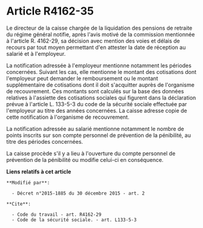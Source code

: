 # Article R4162-35

Le directeur de la caisse chargée de la liquidation des pensions de retraite du régime général notifie, après l'avis motivé
de la commission mentionnée à l'article R. 4162-29, sa décision avec mention des voies et délais de recours par tout moyen
permettant d'en attester la date de réception au salarié et à l'employeur. 

La notification adressée à l'employeur mentionne notamment les périodes concernées. Suivant les cas, elle mentionne le
montant des cotisations dont l'employeur peut demander le remboursement ou le montant supplémentaire de cotisations dont il
doit s'acquitter auprès de l'organisme de recouvrement. Ces montants sont calculés sur la base des données relatives à
l'assiette des cotisations sociales qui figurent dans la déclaration prévue à l'article L. 133-5-3 du code de la sécurité
sociale effectuée par l'employeur au titre des années concernées. La caisse adresse copie de cette notification à l'organisme
de recouvrement. 

La notification adressée au salarié mentionne notamment le nombre de points inscrits sur son compte personnel de prévention
de la pénibilité, au titre des périodes concernées. 

La caisse procède s'il y a lieu à l'ouverture du compte personnel de prévention de la pénibilité ou modifie celui-ci en
conséquence.

**Liens relatifs à cet article**

	**Modifié par**:

	  - Décret n°2015-1885 du 30 décembre 2015 - art. 2

	**Cite**:

	  - Code du travail - art. R4162-29
	  - Code de la sécurité sociale. - art. L133-5-3
